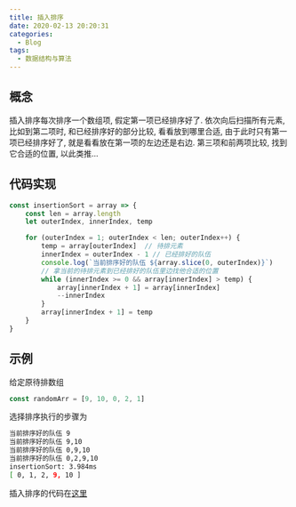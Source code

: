 ```yaml
---
title: 插入排序
date: 2020-02-13 20:20:31
categories:
  - Blog
tags:
  - 数据结构与算法
---
```


## 概念

插入排序每次排序一个数组项, 假定第一项已经排序好了. 依次向后扫描所有元素, 比如到第二项时, 和已经排序好的部分比较, 看看放到哪里合适, 由于此时只有第一项已经排序好了, 就是看看放在第一项的左边还是右边. 第三项和前两项比较, 找到它合适的位置, 以此类推...

## 代码实现

```js
const insertionSort = array => {
    const len = array.length
    let outerIndex, innerIndex, temp

    for (outerIndex = 1; outerIndex < len; outerIndex++) {
        temp = array[outerIndex]  // 待排元素
        innerIndex = outerIndex - 1 // 已经排好的队伍
        console.log(`当前排序好的队伍 ${array.slice(0, outerIndex)}`)
        // 拿当前的待排元素到已经排好的队伍里边找他合适的位置
        while (innerIndex >= 0 && array[innerIndex] > temp) {
            array[innerIndex + 1] = array[innerIndex]
            --innerIndex
        }
        array[innerIndex + 1] = temp
    }
}
```

## 示例

给定原待排数组
```js
const randomArr = [9, 10, 0, 2, 1]
```

选择排序执行的步骤为
```bash
当前排序好的队伍 9
当前排序好的队伍 9,10
当前排序好的队伍 0,9,10
当前排序好的队伍 0,2,9,10
insertionSort: 3.984ms
[ 0, 1, 2, 9, 10 ]
```

插入排序的代码在[这里](https://github.com/luoquanquan/learn-fe/commit/3ed8aaded65a371d014a5cbe5b162e0d0cf480ba)
